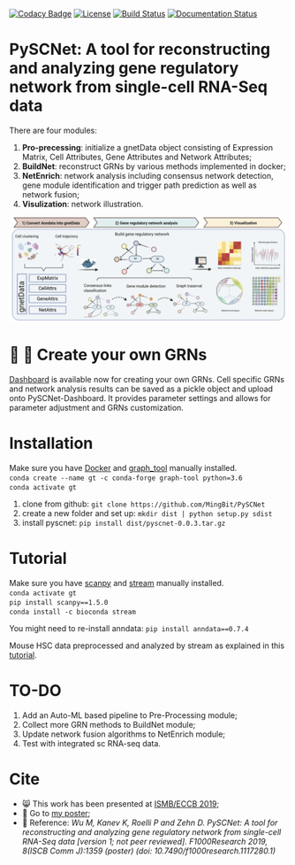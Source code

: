 [![Codacy Badge](https://api.codacy.com/project/badge/Grade/d3c17aac77e14f6bb17b33f875ff7471)](https://app.codacy.com/manual/MingBit/PySCNet?utm_source=github.com&utm_medium=referral&utm_content=MingBit/PySCNet&utm_campaign=Badge_Grade_Dashboard)
[![License](https://img.shields.io/github/license/MingBit/PySCNet)](https://github.com/MingBit/PySCNet/blob/master/LICENSE)
[![Build Status](https://travis-ci.org/MingBit/PySCNet.svg?branch=master)](https://travis-ci.org/MingBit/PySCNet)
[![Documentation Status](https://readthedocs.org/projects/pyscnet/badge/?version=latest)](https://pyscnet.readthedocs.io/en/latest/?badge=latest)

# PySCNet: A tool for reconstructing and analyzing gene regulatory network from single-cell RNA-Seq data
There are four modules:
1) **Pro-precessing**: initialize a gnetData object consisting of Expression Matrix, Cell Attributes, Gene Attributes and Network Attributes;
2) **BuildNet**: reconstruct GRNs by various methods implemented in docker;
3) **NetEnrich**: network analysis including consensus network detection, gene module identification and trigger path prediction as well as network fusion;
4) **Visulization**: network illustration.

![Overview](https://github.com/MingBit/PySCNet/blob/master/images/workflow_update.png)

# :tada: :confetti_ball: Create your own GRNs
[Dashboard](https://github.com/MingBit/PySCNet/blob/master/images/pyscnet_dashboard.gif) is available now for creating your own GRNs.
Cell specific GRNs and network analysis results can be saved as a pickle object and upload onto PySCNet-Dashboard.
It provides parameter settings and allows for parameter adjustment and GRNs customization. 

# Installation
Make sure you have [Docker](https://docs.docker.com/engine/install/ubuntu/) and [graph_tool](https://git.skewed.de/count0/graph-tool/-/wikis/installation-instructions) manually installed. <br/>
`conda create --name gt -c conda-forge graph-tool python=3.6` <br/>
`conda activate gt`

1) clone from github:
`git clone https://github.com/MingBit/PySCNet`
2) create a new folder and set up:
`mkdir dist | python setup.py sdist`
3) install pyscnet:
`pip install dist/pyscnet-0.0.3.tar.gz`

# Tutorial
Make sure you have [scanpy](https://scanpy.readthedocs.io/en/stable/installation.html) and [stream](https://github.com/pinellolab/STREAM) manually installed. <br/>
`conda activate gt` <br/>
`pip install scanpy==1.5.0` <br/> 
`conda install -c bioconda stream` <br/>

You might need to re-install anndata: `pip install anndata==0.7.4`

Mouse HSC data preprocessed and analyzed by stream as explained in this 
[tutorial](https://github.com/MingBit/PySCNet/blob/master/tutorial/pyscnet_stream.ipynb). 

# TO-DO
1) Add an Auto-ML based pipeline to Pre-Processing module;
2) Collect more GRN methods to BuildNet module;
3) Update network fusion algorithms to NetEnrich module;
5) Test with integrated sc RNA-seq data.

# Cite
- :smile_cat: This work has been presented at [ISMB/ECCB 2019](https://www.iscb.org/ismbeccb2019);
- :paw_prints: Go to [my poster](https://f1000research.com/posters/8-1359);
- :page_with_curl: Reference: *Wu M, Kanev K, Roelli P and Zehn D. PySCNet:
A tool for reconstructing and analyzing gene regulatory network from single-cell RNA-Seq data [version 1; not peer reviewed]. F1000Research 2019, 8(ISCB Comm J):1359 (poster) (doi: 10.7490/f1000research.1117280.1)*
